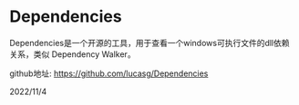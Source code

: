 # Dependencies

Dependencies是一个开源的工具，用于查看一个windows可执行文件的dll依赖关系，类似 Dependency Walker。  

github地址: https://github.com/lucasg/Dependencies  


2022/11/4  
